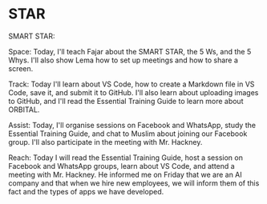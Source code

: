 # STAR

SMART STAR:

Space: Today, I'll teach Fajar about the SMART STAR, the 5 Ws, and the 5 Whys. I'll also show Lema how to set up meetings and how to share a screen.

Track: Today I'll learn about VS Code, how to create a Markdown file in VS Code, save it, and submit it to GitHub. I'll also learn about uploading images to GitHub, and I'll read the Essential Training Guide to learn more about ORBITAL.

Assist: Today, I'll organise sessions on Facebook and WhatsApp, study the Essential Training Guide, and chat to Muslim about joining our Facebook group. I'll also participate in the meeting with Mr. Hackney.

Reach: Today I will read the Essential Training Guide, host a session on Facebook and WhatsApp groups, learn about VS Code, and attend a meeting with Mr. Hackney. He informed me on Friday that we are an AI company and that when we hire new employees, we will inform them of this fact and the types of apps we have developed.
